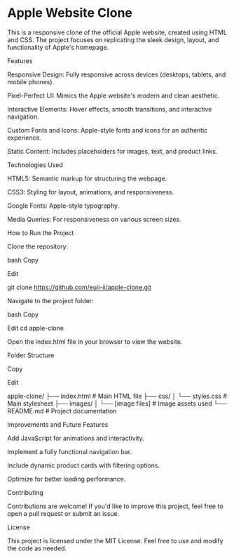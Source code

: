 # Apple Website Clone

This is a responsive clone of the official Apple website, created using HTML and CSS. The project focuses on replicating the sleek design, layout, and functionality of Apple's homepage.

Features

Responsive Design: Fully responsive across devices (desktops, tablets, and mobile phones).

Pixel-Perfect UI: Mimics the Apple website's modern and clean aesthetic.

Interactive Elements: Hover effects, smooth transitions, and interactive navigation.

Custom Fonts and Icons: Apple-style fonts and icons for an authentic experience.

Static Content: Includes placeholders for images, text, and product links.

Technologies Used

HTML5: Semantic markup for structuring the webpage.

CSS3: Styling for layout, animations, and responsiveness.

Google Fonts: Apple-style typography.

Media Queries: For responsiveness on various screen sizes.

How to Run the Project

Clone the repository:

bash
Copy

Edit

git clone https://github.com/euii-ii/apple-clone.git

Navigate to the project folder:

bash
Copy

Edit
cd apple-clone

Open the index.html file in your browser to view the website.

Folder Structure

Copy

Edit

apple-clone/
├── index.html        # Main HTML file
├── css/
│   └── styles.css    # Main stylesheet
├── images/
│   └── [image files] # Image assets used
└── README.md         # Project documentation


Improvements and Future Features

Add JavaScript for animations and interactivity.

Implement a fully functional navigation bar.

Include dynamic product cards with filtering options.

Optimize for better loading performance.

Contributing

Contributions are welcome! If you'd like to improve this project, feel free to open a pull request or submit an issue.

License

This project is licensed under the MIT License. Feel free to use and modify the code as needed.















